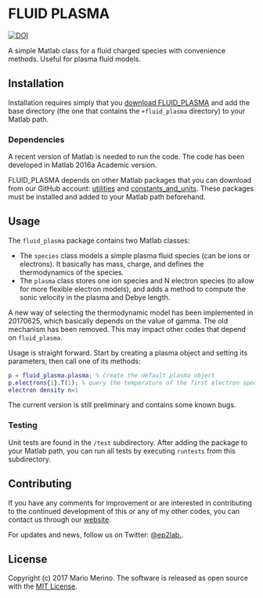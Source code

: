 FLUID PLASMA
============

[![DOI](https://zenodo.org/badge/84864291.svg)](https://zenodo.org/badge/latestdoi/84864291)

A simple Matlab class for a fluid charged species with convenience methods. 
Useful for plasma fluid models.

## Installation

Installation requires simply that you 
[download FLUID_PLASMA](https://github.com/mariomerinomartinez/fluid_plasma/archive/master.zip) 
and add the base directory (the one that contains the `+fluid_plasma` 
directory) to your Matlab path.

### Dependencies

A recent version of Matlab is needed to run the code. 
The code has been developed in Matlab 2016a Academic version. 

FLUID_PLASMA 
depends on other Matlab packages that you can download from our GitHub
account:
[utilities](https://github.com/ep2lab/utilities)
and
[constants_and_units](https://github.com/ep2lab/constants_and_units).
These packages must be installed and added to your Matlab path beforehand.

## Usage
 
The `fluid_plasma` package contains two Matlab classes:

* The `species` class models a simple plasma fluid species (can be ions or
electrons). It basically has mass, charge, and defines the thermodynamics of
the species.
* The `plasma` class stores one ion species and N electron species (to allow 
for more flexible electron models), and adds a method to compute the sonic 
velocity in the plasma and Debye length.

A new way of selecting the thermodynamic model has been implemented in
20170625, which basically depends on the value of gamma. The old mechanism has
been removed. This may impact other codes that depend on `fluid_plasma`.

Usage is straight forward. Start by creating a plasma object and setting its
parameters, then call one of its methods:

```Matlab
p = fluid_plasma.plasma; % Create the default plasma object
p.electrons{1}.T(1); % query the temperature of the first electron species for 
electron density n=1
```

The current version is still preliminary and contains some known bugs.

### Testing

Unit tests are found in the `/test` subdirectory. After adding the package to
your Matlab path, you can run all tests by executing `runtests` from this 
subdirectory.

## Contributing

If you have any comments for improvement or 
are interested in contributing to the continued 
development of this or any of my other codes, you can contact us
through our [website](http://ep2.uc3m.es/). 

For updates and news, follow us on Twitter: [@ep2lab.](https://twitter.com/ep2lab).
  
## License

Copyright (c) 2017 Mario Merino. The software is released as open 
source with the [MIT License](LICENSE.md).
